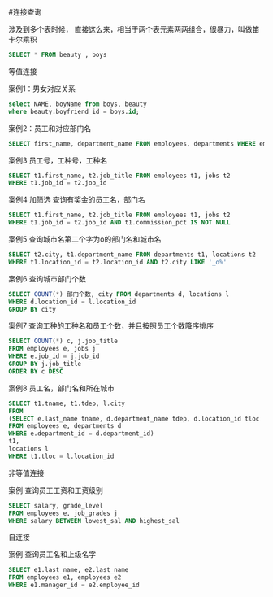 #连接查询

涉及到多个表时候， 直接这么来，相当于两个表元素两两组合，很暴力，叫做笛卡尔乘积
```sql
SELECT * FROM beauty , boys
```

等值连接

案例1：男女对应关系
```sql
select NAME, boyName from boys, beauty
where beauty.boyfriend_id = boys.id;
```
案例2：员工和对应部门名
```sql
SELECT first_name, department_name FROM employees, departments WHERE employees.department_id = departments.department_id
```
案例3 员工号，工种号，工种名
```sql
SELECT t1.first_name, t2.job_title FROM employees t1, jobs t2
WHERE t1.job_id = t2.job_id
```
案例4 加筛选 查询有奖金的员工名，部门名

```sql
SELECT t1.first_name, t2.job_title FROM employees t1, jobs t2
WHERE t1.job_id = t2.job_id AND t1.commission_pct IS NOT NULL
```
案例5 查询城市名第二个字为o的部门名和城市名

```sql
SELECT t2.city, t1.department_name FROM departments t1, locations t2
WHERE t1.location_id = t2.location_id AND t2.city LIKE '_o%'
```

案例6 查询城市部门个数

```sql
SELECT COUNT(*) 部门个数, city FROM departments d, locations l
WHERE d.location_id = l.location_id
GROUP BY city
```
案例7 查询工种的工种名和员工个数，并且按照员工个数降序排序

```sql
SELECT COUNT(*) c, j.job_title
FROM employees e, jobs j
WHERE e.job_id = j.job_id
GROUP BY j.job_title
ORDER BY c DESC
```

案例8 员工名，部门名和所在城市

```sql
SELECT t1.tname, t1.tdep, l.city
FROM
(SELECT e.last_name tname, d.department_name tdep, d.location_id tloc
FROM employees e, departments d
WHERE e.department_id = d.department_id)
t1,
locations l
WHERE t1.tloc = l.location_id
```

非等值连接

案例 查询员工工资和工资级别

```sql
SELECT salary, grade_level
FROM employees e, job_grades j
WHERE salary BETWEEN lowest_sal AND highest_sal
```

自连接

案例 查询员工名和上级名字

```sql
SELECT e1.last_name, e2.last_name
FROM employees e1, employees e2
WHERE e1.manager_id = e2.employee_id
```
